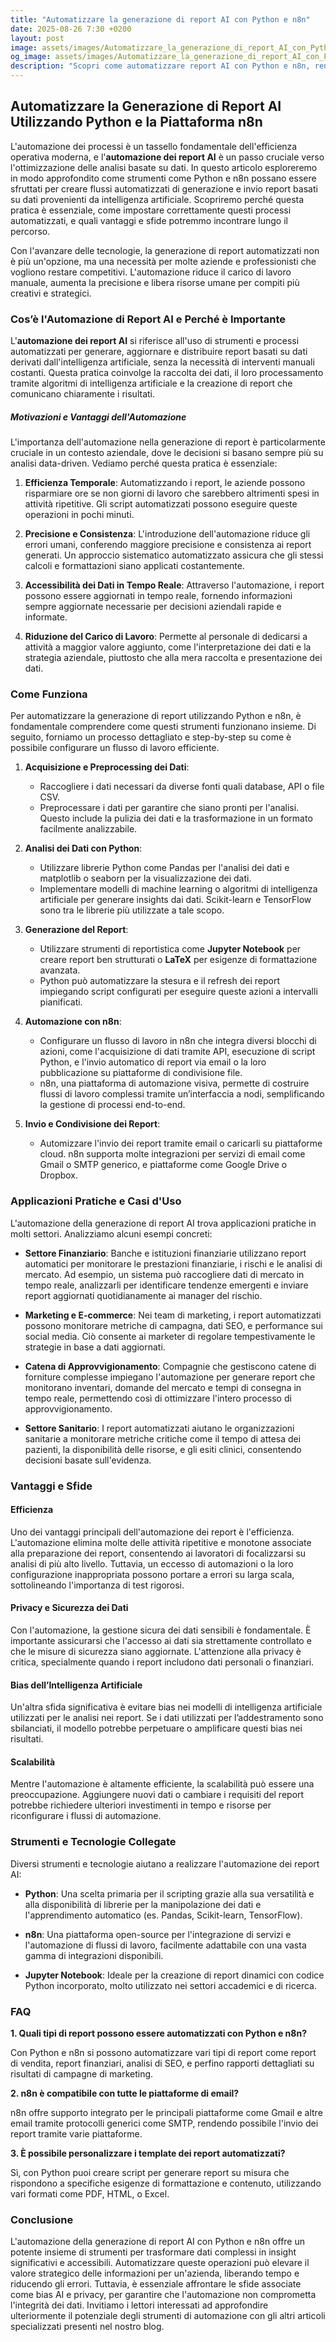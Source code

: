 ```yaml
---
title: "Automatizzare la generazione di report AI con Python e n8n"
date: 2025-08-26 7:30 +0200
layout: post
image: assets/images/Automatizzare_la_generazione_di_report_AI_con_Python_e_n8n.jpg
og_image: assets/images/Automatizzare_la_generazione_di_report_AI_con_Python_e_n8n.jpg
description: "Scopri come automatizzare report AI con Python e n8n, rendendo i tuoi workflow efficienti e rapidi. Impara a creare report automatici senza sforzo!"
---
```


## Automatizzare la Generazione di Report AI Utilizzando Python e la Piattaforma n8n

L'automazione dei processi è un tassello fondamentale dell'efficienza operativa moderna, e l'**automazione dei report AI** è un passo cruciale verso l'ottimizzazione delle analisi basate su dati. In questo articolo esploreremo in modo approfondito come strumenti come Python e n8n possano essere sfruttati per creare flussi automatizzati di generazione e invio report basati su dati provenienti da intelligenza artificiale. Scopriremo perché questa pratica è essenziale, come impostare correttamente questi processi automatizzati, e quali vantaggi e sfide potremmo incontrare lungo il percorso.

Con l'avanzare delle tecnologie, la generazione di report automatizzati non è più un'opzione, ma una necessità per molte aziende e professionisti che vogliono restare competitivi. L'automazione riduce il carico di lavoro manuale, aumenta la precisione e libera risorse umane per compiti più creativi e strategici.

### Cos’è l'Automazione di Report AI e Perché è Importante

L'**automazione dei report AI** si riferisce all'uso di strumenti e processi automatizzati per generare, aggiornare e distribuire report basati su dati derivati dall'intelligenza artificiale, senza la necessità di interventi manuali costanti. Questa pratica coinvolge la raccolta dei dati, il loro processamento tramite algoritmi di intelligenza artificiale e la creazione di report che comunicano chiaramente i risultati.

##### Motivazioni e Vantaggi dell'Automazione

L'importanza dell'automazione nella generazione di report è particolarmente cruciale in un contesto aziendale, dove le decisioni si basano sempre più su analisi data-driven. Vediamo perché questa pratica è essenziale:

1. **Efficienza Temporale**: Automatizzando i report, le aziende possono risparmiare ore se non giorni di lavoro che sarebbero altrimenti spesi in attività ripetitive. Gli script automatizzati possono eseguire queste operazioni in pochi minuti.

2. **Precisione e Consistenza**: L'introduzione dell'automazione riduce gli errori umani, conferendo maggiore precisione e consistenza ai report generati. Un approccio sistematico automatizzato assicura che gli stessi calcoli e formattazioni siano applicati costantemente.

3. **Accessibilità dei Dati in Tempo Reale**: Attraverso l'automazione, i report possono essere aggiornati in tempo reale, fornendo informazioni sempre aggiornate necessarie per decisioni aziendali rapide e informate.

4. **Riduzione del Carico di Lavoro**: Permette al personale di dedicarsi a attività a maggior valore aggiunto, come l'interpretazione dei dati e la strategia aziendale, piuttosto che alla mera raccolta e presentazione dei dati.

### Come Funziona

Per automatizzare la generazione di report utilizzando Python e n8n, è fondamentale comprendere come questi strumenti funzionano insieme. Di seguito, forniamo un processo dettagliato e step-by-step su come è possibile configurare un flusso di lavoro efficiente.

1. **Acquisizione e Preprocessing dei Dati**:
    - Raccogliere i dati necessari da diverse fonti quali database, API o file CSV.
    - Preprocessare i dati per garantire che siano pronti per l'analisi. Questo include la pulizia dei dati e la trasformazione in un formato facilmente analizzabile.

2. **Analisi dei Dati con Python**:
    - Utilizzare librerie Python come Pandas per l'analisi dei dati e matplotlib o seaborn per la visualizzazione dei dati.
    - Implementare modelli di machine learning o algoritmi di intelligenza artificiale per generare insights dai dati. Scikit-learn e TensorFlow sono tra le librerie più utilizzate a tale scopo.

3. **Generazione del Report**:
    - Utilizzare strumenti di reportistica come **Jupyter Notebook** per creare report ben strutturati o **LaTeX** per esigenze di formattazione avanzata.
    - Python può automatizzare la stesura e il refresh dei report impiegando script configurati per eseguire queste azioni a intervalli pianificati.

4. **Automazione con n8n**:
    - Configurare un flusso di lavoro in n8n che integra diversi blocchi di azioni, come l'acquisizione di dati tramite API, esecuzione di script Python, e l'invio automatico di report via email o la loro pubblicazione su piattaforme di condivisione file.
    - n8n, una piattaforma di automazione visiva, permette di costruire flussi di lavoro complessi tramite un’interfaccia a nodi, semplificando la gestione di processi end-to-end.

5. **Invio e Condivisione dei Report**:
    - Automizzare l'invio dei report tramite email o caricarli su piattaforme cloud. n8n supporta molte integrazioni per servizi di email come Gmail o SMTP generico, e piattaforme come Google Drive o Dropbox.

### Applicazioni Pratiche e Casi d'Uso

L'automazione della generazione di report AI trova applicazioni pratiche in molti settori. Analizziamo alcuni esempi concreti:

- **Settore Finanziario**: Banche e istituzioni finanziarie utilizzano report automatici per monitorare le prestazioni finanziarie, i rischi e le analisi di mercato. Ad esempio, un sistema può raccogliere dati di mercato in tempo reale, analizzarli per identificare tendenze emergenti e inviare report aggiornati quotidianamente ai manager del rischio.

- **Marketing e E-commerce**: Nei team di marketing, i report automatizzati possono monitorare metriche di campagna, dati SEO, e performance sui social media. Ciò consente ai marketer di regolare tempestivamente le strategie in base a dati aggiornati.

- **Catena di Approvvigionamento**: Compagnie che gestiscono catene di forniture complesse impiegano l'automazione per generare report che monitorano inventari, domande del mercato e tempi di consegna in tempo reale, permettendo così di ottimizzare l'intero processo di approvvigionamento.

- **Settore Sanitario**: I report automatizzati aiutano le organizzazioni sanitarie a monitorare metriche critiche come il tempo di attesa dei pazienti, la disponibilità delle risorse, e gli esiti clinici, consentendo decisioni basate sull'evidenza.

### Vantaggi e Sfide

#### **Efficienza**

Uno dei vantaggi principali dell'automazione dei report è l'efficienza. L'automazione elimina molte delle attività ripetitive e monotone associate alla preparazione dei report, consentendo ai lavoratori di focalizzarsi su analisi di più alto livello. Tuttavia, un eccesso di automazioni o la loro configurazione inappropriata possono portare a errori su larga scala, sottolineando l'importanza di test rigorosi.

#### **Privacy e Sicurezza dei Dati**

Con l'automazione, la gestione sicura dei dati sensibili è fondamentale. È importante assicurarsi che l'accesso ai dati sia strettamente controllato e che le misure di sicurezza siano aggiornate. L'attenzione alla privacy è critica, specialmente quando i report includono dati personali o finanziari.

#### **Bias dell’Intelligenza Artificiale**

Un'altra sfida significativa è evitare bias nei modelli di intelligenza artificiale utilizzati per le analisi nei report. Se i dati utilizzati per l’addestramento sono sbilanciati, il modello potrebbe perpetuare o amplificare questi bias nei risultati.

#### **Scalabilità**

Mentre l'automazione è altamente efficiente, la scalabilità può essere una preoccupazione. Aggiungere nuovi dati o cambiare i requisiti del report potrebbe richiedere ulteriori investimenti in tempo e risorse per riconfigurare i flussi di automazione.

### Strumenti e Tecnologie Collegate

Diversi strumenti e tecnologie aiutano a realizzare l'automazione dei report AI:

- **Python**: Una scelta primaria per il scripting grazie alla sua versatilità e alla disponibilità di librerie per la manipolazione dei dati e l'apprendimento automatico (es. Pandas, Scikit-learn, TensorFlow).

- **n8n**: Una piattaforma open-source per l'integrazione di servizi e l'automazione di flussi di lavoro, facilmente adattabile con una vasta gamma di integrazioni disponibili.

- **Jupyter Notebook**: Ideale per la creazione di report dinamici con codice Python incorporato, molto utilizzato nei settori accademici e di ricerca.

### FAQ

**1. Quali tipi di report possono essere automatizzati con Python e n8n?**

Con Python e n8n si possono automatizzare vari tipi di report come report di vendita, report finanziari, analisi di SEO, e perfino rapporti dettagliati su risultati di campagne di marketing.

**2. n8n è compatibile con tutte le piattaforme di email?**

n8n offre supporto integrato per le principali piattaforme come Gmail e altre email tramite protocolli generici come SMTP, rendendo possibile l'invio dei report tramite varie piattaforme.

**3. È possibile personalizzare i template dei report automatizzati?**

Sì, con Python puoi creare script per generare report su misura che rispondono a specifiche esigenze di formattazione e contenuto, utilizzando vari formati come PDF, HTML, o Excel.

### Conclusione

L'automazione della generazione di report AI con Python e n8n offre un potente insieme di strumenti per trasformare dati complessi in insight significativi e accessibili. Automatizzare queste operazioni può elevare il valore strategico delle informazioni per un'azienda, liberando tempo e riducendo gli errori. Tuttavia, è essenziale affrontare le sfide associate come bias AI e privacy, per garantire che l'automazione non comprometta l'integrità dei dati. Invitiamo i lettori interessati ad approfondire ulteriormente il potenziale degli strumenti di automazione con gli altri articoli specializzati presenti nel nostro blog.